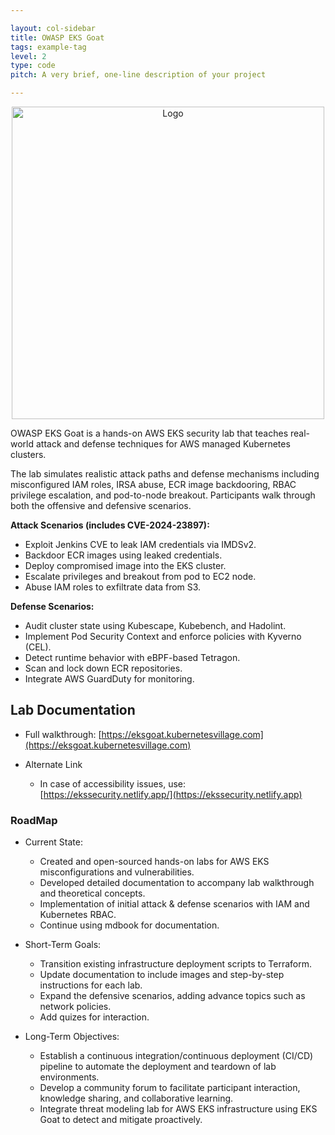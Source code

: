 ```yaml
---

layout: col-sidebar
title: OWASP EKS Goat
tags: example-tag
level: 2
type: code
pitch: A very brief, one-line description of your project

---
```


<p align="center">
  <img src="../www-project-eks-goat/external-images/logo-1.png" alt="Logo" width="500"/>
</p>

OWASP EKS Goat is a hands-on AWS EKS security lab that teaches real-world attack and defense techniques for AWS managed Kubernetes clusters.

The lab simulates realistic attack paths and defense mechanisms including misconfigured IAM roles, IRSA abuse, ECR image backdooring, RBAC privilege escalation, and pod-to-node breakout. Participants walk through both the offensive and defensive scenarios.

**Attack Scenarios (includes CVE-2024-23897):**

* Exploit Jenkins CVE to leak IAM credentials via IMDSv2.
* Backdoor ECR images using leaked credentials.
* Deploy compromised image into the EKS cluster.
* Escalate privileges and breakout from pod to EC2 node.
* Abuse IAM roles to exfiltrate data from S3.

**Defense Scenarios:**

* Audit cluster state using Kubescape, Kubebench, and Hadolint.
* Implement Pod Security Context and enforce policies with Kyverno (CEL).
* Detect runtime behavior with eBPF-based Tetragon.
* Scan and lock down ECR repositories.
* Integrate AWS GuardDuty for monitoring.



## Lab Documentation

* Full walkthrough: [https://eksgoat.kubernetesvillage.com](https://eksgoat.kubernetesvillage.com)
 

* Alternate Link
  * In case of accessibility issues, use:  
[https://ekssecurity.netlify.app/](https://ekssecurity.netlify.app)





### RoadMap

* Current State:
    * Created and open-sourced hands-on labs for AWS EKS misconfigurations and vulnerabilities.
    * Developed detailed documentation to accompany lab walkthrough and theoretical concepts.
    * Implementation of initial attack &  defense scenarios with IAM and Kubernetes RBAC.
    * Continue using mdbook for documentation.

* Short-Term Goals:
    * Transition existing infrastructure deployment scripts to Terraform.
    * Update documentation to include images and step-by-step instructions for each lab.
    * Expand the defensive scenarios, adding advance topics such as network policies.
    * Add quizes for interaction.

* Long-Term Objectives:
    * Establish a continuous integration/continuous deployment (CI/CD) pipeline to automate the deployment and teardown of lab environments.
    * Develop a community forum to facilitate participant interaction, knowledge sharing, and collaborative learning.
    * Integrate threat modeling lab for AWS EKS infrastructure using EKS Goat to detect and mitigate proactively.
 
